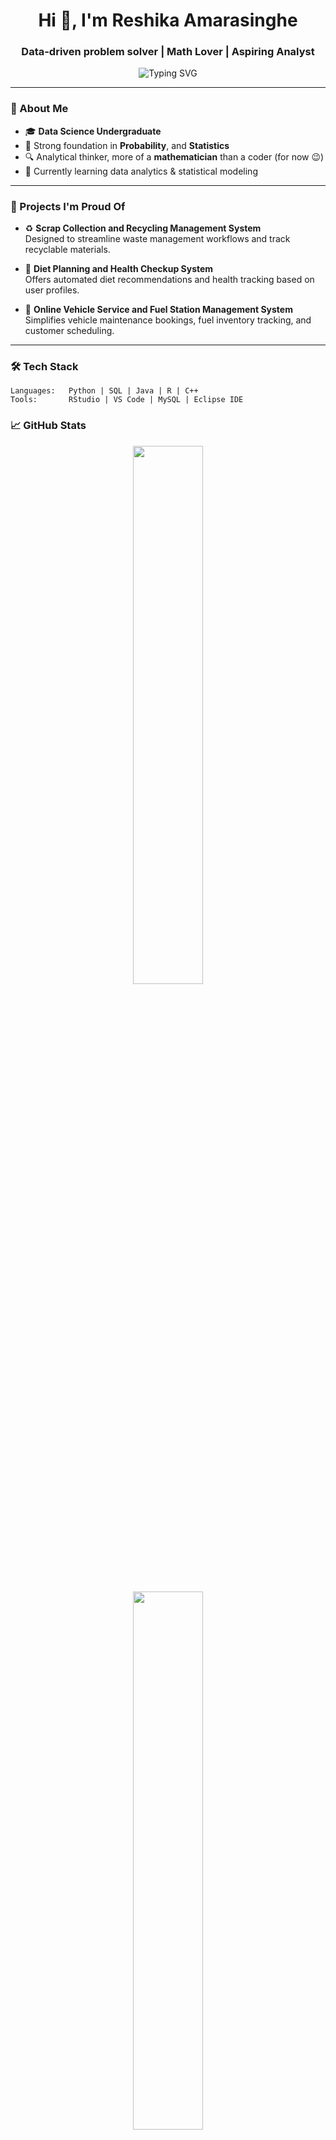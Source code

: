 <h1 align="center">Hi 👋, I'm Reshika Amarasinghe</h1>
<h3 align="center">Data-driven problem solver | Math Lover | Aspiring Analyst</h3>

<p align="center">
  <img src="https://readme-typing-svg.demolab.com?font=Fira+Code&duration=3000&pause=1000&color=F778BA&center=true&vCenter=true&width=435&lines=Passionate+about+Data+Science;Strong+Math+%26+Analytical+Background;Lover+of+Probability%2C+Statistics+%26+Logic;Turning+Real-World+Problems+into+Data+Solutions" alt="Typing SVG" />
</p>

---

### 🧠 About Me

- 🎓 **Data Science Undergraduate**
- 🧮 Strong foundation in **Probability**, and **Statistics**
- 🔍 Analytical thinker, more of a **mathematician** than a coder (for now 😉)
- 🌱 Currently learning data analytics & statistical modeling

---

### 🚀 Projects I'm Proud Of

- ♻️ **Scrap Collection and Recycling Management System**  
  Designed to streamline waste management workflows and track recyclable materials.

- 🥗 **Diet Planning and Health Checkup System**  
  Offers automated diet recommendations and health tracking based on user profiles.

- 🚗 **Online Vehicle Service and Fuel Station Management System**  
  Simplifies vehicle maintenance bookings, fuel inventory tracking, and customer scheduling.

---

### 🛠️ Tech Stack

```text
Languages:   Python | SQL | Java | R | C++
Tools:       RStudio | VS Code | MySQL | Eclipse IDE
```

### 📈 GitHub Stats
<p align="center"> <img src="https://github-readme-stats.vercel.app/api?username=reshika1219&show_icons=true&theme=radical" width="47%"/> <br> <img src="https://github-readme-streak-stats.herokuapp.com?user=reshika1219&theme=radical&hide_border=false" width="47%"/> </p>

### 🌐 Connect with Me

📬 Email: reshikaamarasinghe@gmail.com

<p align="center"> <img src="https://github-profile-summary-cards.vercel.app/api/cards/profile-details?username=reshika1219&theme=radical" /> </p> <p align="center">✨ Built with curiosity, math, and markdown ✨</p>
